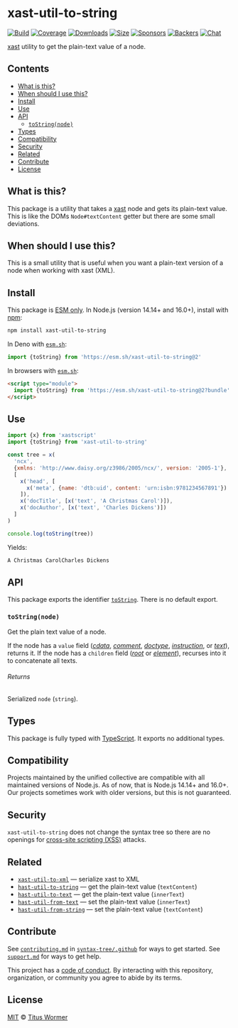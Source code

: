 # xast-util-to-string

[![Build][build-badge]][build]
[![Coverage][coverage-badge]][coverage]
[![Downloads][downloads-badge]][downloads]
[![Size][size-badge]][size]
[![Sponsors][sponsors-badge]][collective]
[![Backers][backers-badge]][collective]
[![Chat][chat-badge]][chat]

[xast][] utility to get the plain-text value of a node.

## Contents

*   [What is this?](#what-is-this)
*   [When should I use this?](#when-should-i-use-this)
*   [Install](#install)
*   [Use](#use)
*   [API](#api)
    *   [`toString(node)`](#tostringnode)
*   [Types](#types)
*   [Compatibility](#compatibility)
*   [Security](#security)
*   [Related](#related)
*   [Contribute](#contribute)
*   [License](#license)

## What is this?

This package is a utility that takes a [xast][] node and gets its plain-text
value.
This is like the DOMs `Node#textContent` getter but there are some small
deviations.

## When should I use this?

This is a small utility that is useful when you want a plain-text version of a
node when working with xast (XML).

## Install

This package is [ESM only][esm].
In Node.js (version 14.14+ and 16.0+), install with [npm][]:

```sh
npm install xast-util-to-string
```

In Deno with [`esm.sh`][esmsh]:

```js
import {toString} from 'https://esm.sh/xast-util-to-string@2'
```

In browsers with [`esm.sh`][esmsh]:

```html
<script type="module">
  import {toString} from 'https://esm.sh/xast-util-to-string@2?bundle'
</script>
```

## Use

```js
import {x} from 'xastscript'
import {toString} from 'xast-util-to-string'

const tree = x(
  'ncx',
  {xmlns: 'http://www.daisy.org/z3986/2005/ncx/', version: '2005-1'},
  [
    x('head', [
      x('meta', {name: 'dtb:uid', content: 'urn:isbn:9781234567891'})
    ]),
    x('docTitle', [x('text', 'A Christmas Carol')]),
    x('docAuthor', [x('text', 'Charles Dickens')])
  ]
)

console.log(toString(tree))
```

Yields:

```txt
A Christmas CarolCharles Dickens
```

## API

This package exports the identifier [`toString`][tostring].
There is no default export.

### `toString(node)`

Get the plain text value of a node.

If the node has a `value` field (*[cdata][]*, *[comment][]*, *[doctype][]*,
*[instruction][]*, or *[text][]*), returns it.
If the node has a `children` field (*[root][]* or *[element][]*), recurses into
it to concatenate all texts.

###### Returns

Serialized `node` (`string`).

## Types

This package is fully typed with [TypeScript][].
It exports no additional types.

## Compatibility

Projects maintained by the unified collective are compatible with all maintained
versions of Node.js.
As of now, that is Node.js 14.14+ and 16.0+.
Our projects sometimes work with older versions, but this is not guaranteed.

## Security

`xast-util-to-string` does not change the syntax tree so there are no openings
for [cross-site scripting (XSS)][xss] attacks.

## Related

*   [`xast-util-to-xml`](https://github.com/syntax-tree/xast-util-to-xml)
    — serialize xast to XML
*   [`hast-util-to-string`](https://github.com/rehypejs/rehype-minify/tree/main/packages/hast-util-to-string)
    — get the plain-text value (`textContent`)
*   [`hast-util-to-text`](https://github.com/syntax-tree/hast-util-to-text)
    — get the plain-text value (`innerText`)
*   [`hast-util-from-text`](https://github.com/syntax-tree/hast-util-from-text)
    — set the plain-text value (`innerText`)
*   [`hast-util-from-string`](https://github.com/rehypejs/rehype-minify/tree/main/packages/hast-util-from-string)
    — set the plain-text value (`textContent`)

## Contribute

See [`contributing.md`][contributing] in [`syntax-tree/.github`][health] for
ways to get started.
See [`support.md`][support] for ways to get help.

This project has a [code of conduct][coc].
By interacting with this repository, organization, or community you agree to
abide by its terms.

## License

[MIT][license] © [Titus Wormer][author]

<!-- Definitions -->

[build-badge]: https://github.com/syntax-tree/xast-util-to-string/workflows/main/badge.svg

[build]: https://github.com/syntax-tree/xast-util-to-string/actions

[coverage-badge]: https://img.shields.io/codecov/c/github/syntax-tree/xast-util-to-string.svg

[coverage]: https://codecov.io/github/syntax-tree/xast-util-to-string

[downloads-badge]: https://img.shields.io/npm/dm/xast-util-to-string.svg

[downloads]: https://www.npmjs.com/package/xast-util-to-string

[size-badge]: https://img.shields.io/bundlephobia/minzip/xast-util-to-string.svg

[size]: https://bundlephobia.com/result?p=xast-util-to-string

[sponsors-badge]: https://opencollective.com/unified/sponsors/badge.svg

[backers-badge]: https://opencollective.com/unified/backers/badge.svg

[collective]: https://opencollective.com/unified

[chat-badge]: https://img.shields.io/badge/chat-discussions-success.svg

[chat]: https://github.com/syntax-tree/unist/discussions

[npm]: https://docs.npmjs.com/cli/install

[esm]: https://gist.github.com/sindresorhus/a39789f98801d908bbc7ff3ecc99d99c

[esmsh]: https://esm.sh

[typescript]: https://www.typescriptlang.org

[license]: license

[author]: https://wooorm.com

[health]: https://github.com/syntax-tree/.github

[contributing]: https://github.com/syntax-tree/.github/blob/main/contributing.md

[support]: https://github.com/syntax-tree/.github/blob/main/support.md

[coc]: https://github.com/syntax-tree/.github/blob/main/code-of-conduct.md

[xast]: https://github.com/syntax-tree/xast

[root]: https://github.com/syntax-tree/xast#root

[comment]: https://github.com/syntax-tree/xast#comment

[cdata]: https://github.com/syntax-tree/xast#cdata

[doctype]: https://github.com/syntax-tree/xast#doctype

[element]: https://github.com/syntax-tree/xast#element

[instruction]: https://github.com/syntax-tree/xast#instruction

[text]: https://github.com/syntax-tree/xast#text

[xss]: https://en.wikipedia.org/wiki/Cross-site_scripting

[tostring]: #tostringnode
